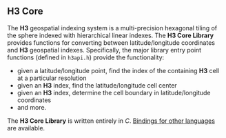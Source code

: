 H3 Core
---

The **H3** geospatial indexing system is a multi-precision hexagonal tiling of the sphere indexed with hierarchical linear indexes. The **H3 Core Library** provides functions for converting between latitude/longitude coordinates and **H3** geospatial indexes. Specifically, the major library entry point functions (defined in `h3api.h`) provide the functionality:

* given a latitude/longitude point, find the index of the containing **H3** cell at a particular resolution
* given an **H3** index, find the latitude/longitude cell center
* given an **H3** index, determine the cell boundary in latitude/longitude coordinates
* and more.

The **H3 Core Library** is written entirely in *C*. <a href="#/documentation/community/bindings">Bindings for other languages</a> are available.
